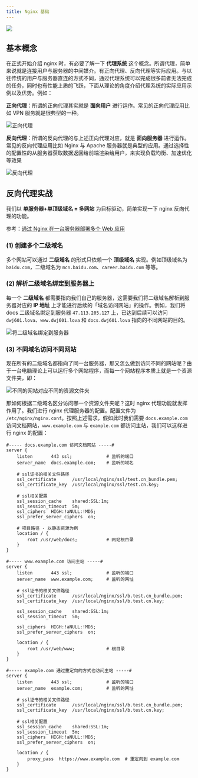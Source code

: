```yaml
---
title: Nginx 基础
---
```


![](https://dwj-oss.oss-cn-nanjing.aliyuncs.com/web-imgs/img-artical/nginx.png)

## 基本概念

在正式开始介绍 nginx 时，有必要了解一下 **代理系统** 这个概念。所谓代理，简单来说就是连接用户与服务器的中间媒介。有正向代理、反向代理等实际应用。与以往传统的用户与服务器直连的方式不同，通过代理系统可以完成很多前者无法完成的任务，同时也有性能上质的飞跃，下面从理论的角度介绍代理系统的实际应用示例以及优势。例如：

**正向代理**：所谓的正向代理其实就是 **面向用户** 进行运作。常见的正向代理应用比如 VPN 服务就是很典型的一种。

![正向代理](https://dwj-oss.oss-cn-nanjing.aliyuncs.com/images/202403300120927.png)

**反向代理**：所谓的反向代理的与上述正向代理对应，就是 **面向服务器** 进行运作。常见的反向代理应用比如 Nginx 与 Apache 服务器就是典型的应用。通过选择性的配置性的从服务器获取数据返回给前端渲染给用户，来实现负载均衡、加速优化等效果

![反向代理](https://dwj-oss.oss-cn-nanjing.aliyuncs.com/images/202403300120846.png)

## 反向代理实战

我们以 **单服务器+单顶级域名 = 多网站** 为目标驱动，简单实现一下 nginx 反向代理的功能。

参考：[通过 Nginx 在一台服务器部署多个 Web 应用](https://blog.csdn.net/qq_38431321/article/details/123018259)

### (1) 创建多个二级域名

多个网站可以通过 **二级域名** 的形式只依赖一个 **顶级域名** 实现。例如顶级域名为 `baidu.com`，二级域名为 `mcn.baidu.com`、`career.baidu.com` 等等。

### (2) 解析二级域名绑定到服务器上

每一个 **二级域名** 都需要指向我们自己的服务器，这需要我们将二级域名解析到服务器对应的 **IP 地址** 上才能进行后续的「域名访问网站」的操作。例如，我们将 docs 二级域名绑定到服务器 `47.113.205.127` 上，已达到后续可以访问 `dwj601.lova`、`www.dwj601.lova` 和 `docs.dwj601.lova` 指向的不同网站的目的。

![将二级域名绑定到服务器](https://dwj-oss.oss-cn-nanjing.aliyuncs.com/images/202401260126611.png)

### (3) 不同域名访问不同网站

现在所有的二级域名都指向了同一台服务器，那又怎么做到访问不同的网站呢？由于一台电脑理论上可以运行多个网站程序，而每一个网站程序本质上就是一个资源文件夹，即：

![不同的网站对应不同的资源文件夹](https://dwj-oss.oss-cn-nanjing.aliyuncs.com/images/202401260126612.png)

那如何根据二级域名区分访问哪一个资源文件夹呢？这时 nginx 代理功能就发挥作用了。我们进行 nginx 代理服务器的配置。配置文件为 `/etc/nginx/nginx.conf`。按照上述需求，假如此时我们需要 `docs.example.com` 访问文档网站，`www.example.com` 与 `example.com` 都访问主站，我们可以这样进行 nginx 的配置：

```nginx
#----- docs.example.com 访问文档网站 -----#
server {
    listen       443 ssl;             # 监听的端口
    server_name  docs.example.com;    # 监听的域名

    # ssl证书的相关文件路径
    ssl_certificate      /usr/local/nginx/ssl/test.cn_bundle.pem;
    ssl_certificate_key  /usr/local/nginx/ssl/test.cn.key;

    # ssl相关配置
    ssl_session_cache    shared:SSL:1m;
    ssl_session_timeout  5m;
    ssl_ciphers  HIGH:!aNULL:!MD5;
    ssl_prefer_server_ciphers  on;

    # 项目路径 - 以静态资源为例
    location / {
        root /usr/web/docs;           # 网站根目录
    }
}

#----- www.example.com 访问主站 -----#
server {
    listen       443 ssl;             # 监听的端口
    server_name  www.example.com;     # 监听的网址

    # ssl证书的相关文件路径
    ssl_certificate      /usr/local/nginx/ssl/b.test.cn_bundle.pem;
    ssl_certificate_key  /usr/local/nginx/ssl/b.test.cn.key;

    ssl_session_cache    shared:SSL:1m;
    ssl_session_timeout  5m;

    ssl_ciphers  HIGH:!aNULL:!MD5;
    ssl_prefer_server_ciphers  on;

    location / {
        root /usr/web/www;            # 根目录
    }
}

#----- example.com 通过重定向的方式也访问主站 -----#
server {
    listen       443 ssl;             # 监听的端口
    server_name  example.com;         # 监听的网址

    # ssl证书的相关文件路径
    ssl_certificate      /usr/local/nginx/ssl/b.test.cn_bundle.pem;
    ssl_certificate_key  /usr/local/nginx/ssl/b.test.cn.key;

    # ssl相关配置
    ssl_session_cache    shared:SSL:1m;
    ssl_session_timeout  5m;
    ssl_ciphers  HIGH:!aNULL:!MD5;
    ssl_prefer_server_ciphers  on;

    location / {
        proxy_pass  https://www.example.com  # 重定向到 example.com
    }
}
```
